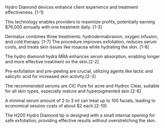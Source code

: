 Hydro Diamond devices enhance client experience and treatment effectiveness. [1-1]

This technology enables providers to maximize profits, potentially earning $76,000 annually with one treatment daily. [1-3]

Dermalux combines three treatments: hydrodermabrasion, oxygen infusion, and cold therapy. [1-7]
The procedure improves exfoliation, reduces serum costs, and treats skin issues like rosacea while hydrating the skin. [1-8]

The hydro diamond hydra MRA enhances serum absorption, enabling longer and more effective treatment on the skin.[2-2]

Pre-exfoliation and pre-peeling are crucial, utilizing agents like lactic and salicylic acid for increased skin activity.[2-3]

The recommended serums are CIC Pure for acne and Hydroc Clear, suitable for all skin types, especially mature and hyperpigmented skin.[2-6]

A minimal serum amount of 2 to 3 ml can treat up to 100 facials, leading to economical session costs of about $2 each.[2-10]

The H200 Hydro Diamond tip is designed with a small internal opening for safe exfoliation, providing effective results without overstretching the skin.
